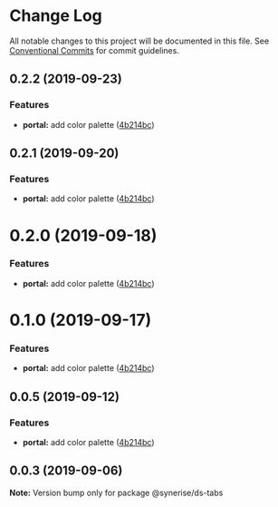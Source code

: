 # Change Log

All notable changes to this project will be documented in this file.
See [Conventional Commits](https://conventionalcommits.org) for commit guidelines.

## 0.2.2 (2019-09-23)


### Features

* **portal:** add color palette ([4b214bc](https://github.com/synerise/ds/commit/4b214bc))





## 0.2.1 (2019-09-20)


### Features

* **portal:** add color palette ([4b214bc](https://github.com/synerise/ds/commit/4b214bc))





# 0.2.0 (2019-09-18)


### Features

* **portal:** add color palette ([4b214bc](https://github.com/synerise/synerise-design/commit/4b214bc))





# 0.1.0 (2019-09-17)


### Features

* **portal:** add color palette ([4b214bc](https://github.com/synerise/synerise-design/commit/4b214bc))





## 0.0.5 (2019-09-12)


### Features

* **portal:** add color palette ([4b214bc](https://github.com/synerise/synerise-design/commit/4b214bc))





## 0.0.3 (2019-09-06)

**Note:** Version bump only for package @synerise/ds-tabs
